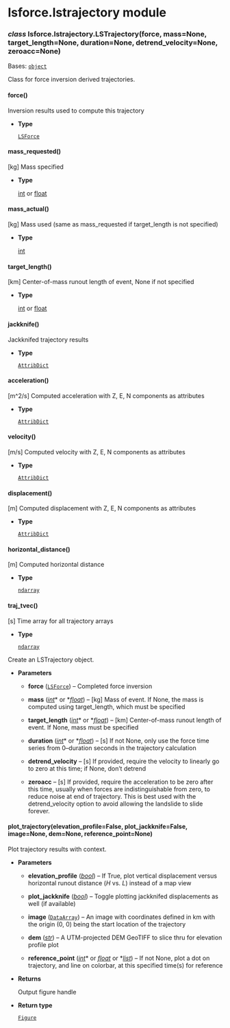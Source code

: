 # lsforce.lstrajectory module


### _class_ lsforce.lstrajectory.LSTrajectory(force, mass=None, target_length=None, duration=None, detrend_velocity=None, zeroacc=None)
Bases: [`object`](https://docs.python.org/3/library/functions.html#object)

Class for force inversion derived trajectories.


#### force()
Inversion results used to compute
this trajectory


* **Type**

    [`LSForce`](lsforce.lsforce.md#lsforce.lsforce.LSForce)



#### mass_requested()
[kg] Mass specified


* **Type**

    [int](https://docs.python.org/3/library/functions.html#int) or [float](https://docs.python.org/3/library/functions.html#float)



#### mass_actual()
[kg] Mass used (same as mass_requested if target_length
is not specified)


* **Type**

    [int](https://docs.python.org/3/library/functions.html#int)



#### target_length()
[km] Center-of-mass runout length of event, None
if not specified


* **Type**

    [int](https://docs.python.org/3/library/functions.html#int) or [float](https://docs.python.org/3/library/functions.html#float)



#### jackknife()
Jackknifed
trajectory results


* **Type**

    [`AttribDict`](https://docs.obspy.org/packages/autogen/obspy.core.util.attribdict.AttribDict.html#obspy.core.util.attribdict.AttribDict)



#### acceleration()
[m^2/s] Computed
acceleration with Z, E, N components as attributes


* **Type**

    [`AttribDict`](https://docs.obspy.org/packages/autogen/obspy.core.util.attribdict.AttribDict.html#obspy.core.util.attribdict.AttribDict)



#### velocity()
[m/s] Computed
velocity with Z, E, N components as attributes


* **Type**

    [`AttribDict`](https://docs.obspy.org/packages/autogen/obspy.core.util.attribdict.AttribDict.html#obspy.core.util.attribdict.AttribDict)



#### displacement()
[m] Computed
displacement with Z, E, N components as attributes


* **Type**

    [`AttribDict`](https://docs.obspy.org/packages/autogen/obspy.core.util.attribdict.AttribDict.html#obspy.core.util.attribdict.AttribDict)



#### horizontal_distance()
[m] Computed horizontal distance


* **Type**

    [`ndarray`](https://numpy.org/doc/stable/reference/generated/numpy.ndarray.html#numpy.ndarray)



#### traj_tvec()
[s] Time array for all trajectory arrays


* **Type**

    [`ndarray`](https://numpy.org/doc/stable/reference/generated/numpy.ndarray.html#numpy.ndarray)


Create an LSTrajectory object.


* **Parameters**

    
    * **force** ([`LSForce`](lsforce.lsforce.md#lsforce.lsforce.LSForce)) – Completed force inversion


    * **mass** ([*int*](https://docs.python.org/3/library/functions.html#int)* or *[*float*](https://docs.python.org/3/library/functions.html#float)) – [kg] Mass of event. If None, the mass is computed
    using target_length, which must be specified


    * **target_length** ([*int*](https://docs.python.org/3/library/functions.html#int)* or *[*float*](https://docs.python.org/3/library/functions.html#float)) – [km] Center-of-mass runout length of event. If
    None, mass must be specified


    * **duration** ([*int*](https://docs.python.org/3/library/functions.html#int)* or *[*float*](https://docs.python.org/3/library/functions.html#float)) – [s] If not None, only use the force time series
    from 0–duration seconds in the trajectory calculation


    * **detrend_velocity** – [s] If provided, require the velocity to linearly go to
    zero at this time; if None, don’t detrend


    * **zeroacc** – [s] If provided, require the acceleration to be zero after
    this time, usually when forces are indistinguishable from
    zero, to reduce noise at end of trajectory. This is best used
    with the detrend_velocity option to avoid allowing the landslide to
    slide forever.



#### plot_trajectory(elevation_profile=False, plot_jackknife=False, image=None, dem=None, reference_point=None)
Plot trajectory results with context.


* **Parameters**

    
    * **elevation_profile** ([*bool*](https://docs.python.org/3/library/functions.html#bool)) – If True, plot vertical displacement versus
    horizontal runout distance ($H$ vs. $L$) instead of a map
    view


    * **plot_jackknife** ([*bool*](https://docs.python.org/3/library/functions.html#bool)) – Toggle plotting jackknifed displacements as well (if
    available)


    * **image** ([`DataArray`](https://docs.xarray.dev/en/stable/generated/xarray.DataArray.html#xarray.DataArray)) – An image with coordinates defined in km
    with the origin (0, 0) being the start location of the trajectory


    * **dem** ([*str*](https://docs.python.org/3/library/stdtypes.html#str)) – A UTM-projected DEM GeoTIFF to slice thru for elevation profile
    plot


    * **reference_point** ([*int*](https://docs.python.org/3/library/functions.html#int)* or *[*float*](https://docs.python.org/3/library/functions.html#float)* or *[*list*](https://docs.python.org/3/library/stdtypes.html#list)) – If not None, plot a dot on
    trajectory, and line on colorbar, at this specified time(s) for
    reference



* **Returns**

    Output figure handle



* **Return type**

    [`Figure`](https://matplotlib.org/stable/api/figure_api.html#matplotlib.figure.Figure)
